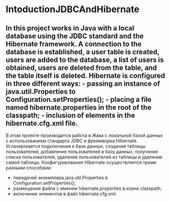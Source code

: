 # IntoductionJDBCAndHibernate

In this project works in Java with a local database using the JDBC standard and the Hibernate framework. A connection to the database is established, a user table is created, users are added to the database, a list of users is obtained, users are deleted from the table, and the table itself is deleted. Hibernate is configured in three different ways:
    - passing an instance of java.util.Properties to Configuration.setProperties();
    - placing a file named hibernate.properties in the root of the classpath;
    - inclusion of <property> elements in the hibernate.cfg.xml file.
-----

В этом проекте производится работа в Жава с локальной базой данных с использованием стандарта JDBC и фреймворка Hibernate. Устанавлиается подключение к базе данных, создание таблицы пользователей, добавление пользователей в базу данных, получение списка пользователей, удаление пользователей из таблицы и удаление самой таблицы. Конфигурирование Hibernate осуществляется тремя разными способами:
   - передачей экземпляра java.util.Properties в Configuration.setProperties();
   - размещение файла с именем hibernate.properties в корне classpath;
   - включение элементов <property> в файл hibernate.cfg.xml.
